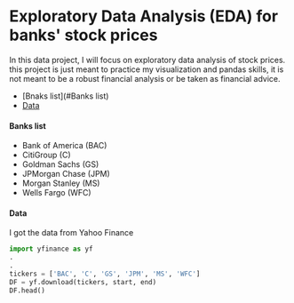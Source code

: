 # Exploratory Data Analysis (EDA) for banks' stock prices

In this data project, I will focus on exploratory data analysis of stock prices. this project is just meant to practice my visualization and pandas skills, it is not meant to be a robust financial analysis or be taken as financial advice.

- [Bnaks list](#Banks list)
- [Data](#Data)
  
#### Banks list
- Bank of America (BAC)
- CitiGroup (C)
- Goldman Sachs (GS)
- JPMorgan Chase (JPM)
- Morgan Stanley (MS)
- Wells Fargo (WFC)

#### Data
I got the data from Yahoo Finance
```python
import yfinance as yf
.
.
tickers = ['BAC', 'C', 'GS', 'JPM', 'MS', 'WFC']
DF = yf.download(tickers, start, end)
DF.head()
```
